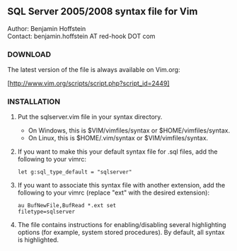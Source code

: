 ## SQL Server 2005/2008 syntax file for Vim

Author:  Benjamin Hoffstein  
Contact: benjamin.hoffstein AT red-hook DOT com  


### DOWNLOAD

The latest version of the file is always available on Vim.org:

[http://www.vim.org/scripts/script.php?script_id=2449]


### INSTALLATION

1. Put the sqlserver.vim file in your syntax directory.

    * On Windows, this is $VIM/vimfiles/syntax or $HOME/vimfiles/syntax.
    * On Linux, this is $HOME/.vim/syntax or $VIM/vimfiles/syntax.

2. If you want to make this your default syntax file for .sql files, add the following to your vimrc:

    <code>let g:sql_type_default = "sqlserver"</code>

3. If you want to associate this syntax file with another extension, add the following to your vimrc (replace "ext" with the desired extension):

    <code>au BufNewFile,BufRead *.ext set filetype=sqlserver</code>

4. The file contains instructions for enabling/disabling several highlighting options (for example, system stored procedures). By default, all syntax is highlighted.

